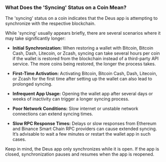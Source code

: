 ### What Does the 'Syncing' Status on a Coin Mean?

The 'syncing' status on a coin indicates that the Deus app is attempting to synchronize with the respective blockchain.

While 'syncing' usually appears briefly, there are several scenarios where it may take significantly longer:

- **Initial Synchronization:** When restoring a wallet with Bitcoin, Bitcoin Cash, Dash, Litecoin, or Zcash, syncing can take several hours per coin if the wallet is restored from the blockchain instead of a third-party API service. The more coins being restored, the longer the process takes.

- **First-Time Activation:** Activating Bitcoin, Bitcoin Cash, Dash, Litecoin, or Zcash for the first time after setting up the wallet can also lead to prolonged syncing.

- **Infrequent App Usage:** Opening the wallet app after several days or weeks of inactivity can trigger a longer syncing process.

- **Poor Network Conditions:** Slow internet or unstable network connections can extend syncing times.

- **Slow RPC Response Times:** Delays or slow responses from Ethereum and Binance Smart Chain RPC providers can cause extended syncing. It’s advisable to wait a few minutes or restart the wallet app in such cases.

Keep in mind, the Deus app only synchronizes while it is open. If the app is closed, synchronization pauses and resumes when the app is reopened.
